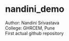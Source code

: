 # nandini_demo
Author: Nandini Srivastava<br>
College: GHRCEM, Pune<br>
First actual github repository
